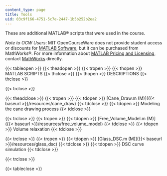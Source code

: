 ```yaml
---
content_type: page
title: Tools
uid: 03c9f166-4751-5c7e-2447-1b5b252b2ea2
---
```


These are additional MATLAB® scripts that were used in the course.

_Note to OCW Users_: MIT OpenCourseWare does not provide student access or discounts for [MATLAB Software](http://www.mathworks.com/products/matlab/), but it can be purchased from MathWorks®. For more information about [MATLAB Pricing and Licensing](http://www.mathworks.com/products/matlab/pricing_licensing.html?s_iid=ML2012_pricing_a#commercial_use), contact [MathWorks](http://www.mathworks.com/index.html) directly.

{{< tableopen >}}
{{< theadopen >}}
{{< tropen >}}
{{< thopen >}}
MATLAB SCRIPTS
{{< thclose >}}
{{< thopen >}}
DESCRIPTIONS
{{< thclose >}}

{{< trclose >}}

{{< theadclose >}}
{{< tropen >}}
{{< tdopen >}}
[Cane\_Draw.m (M)]({{< baseurl >}}/resources/cane_draw)
{{< tdclose >}}
{{< tdopen >}}
Modeling the cane drawing process
{{< tdclose >}}

{{< trclose >}}
{{< tropen >}}
{{< tdopen >}}
[Free\_Volume\_Model.m (M)]({{< baseurl >}}/resources/free_volume_model)
{{< tdclose >}}
{{< tdopen >}}
Volume relaxation
{{< tdclose >}}

{{< trclose >}}
{{< tropen >}}
{{< tdopen >}}
[Glass\_DSC.m (M)]({{< baseurl >}}/resources/glass_dsc)
{{< tdclose >}}
{{< tdopen >}}
DSC curve simulation
{{< tdclose >}}

{{< trclose >}}

{{< tableclose >}}